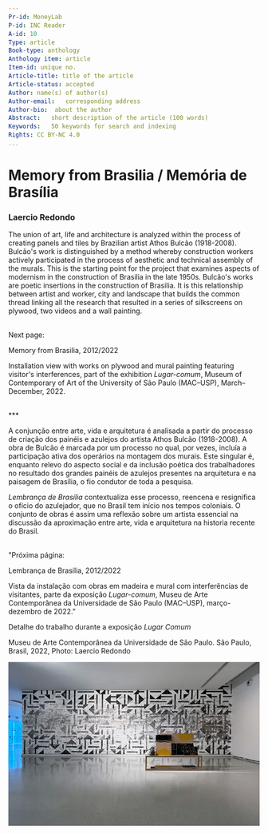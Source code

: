 ```yaml
---
Pr-id: MoneyLab
P-id: INC Reader
A-id: 10
Type: article
Book-type: anthology
Anthology item: article
Item-id: unique no.
Article-title: title of the article
Article-status: accepted
Author: name(s) of author(s)
Author-email:   corresponding address
Author-bio:  about the author
Abstract:   short description of the article (100 words)
Keywords:   50 keywords for search and indexing
Rights: CC BY-NC 4.0
...
```



# Memory from Brasilia / Memória de Brasília

### Laercio Redondo

The union of art, life and architecture is analyzed within the process
of creating panels and tiles by Brazilian artist Athos Bulcão
(1918-2008). Bulcão's work is distinguished by a method whereby
construction workers actively participated in the process of aesthetic
and technical assembly of the murals. This is the starting point for the
project that examines aspects of modernism in the construction of
Brasilia in the late 1950s. Bulcão's works are poetic insertions in the
construction of Brasilia. It is this relationship between artist and
worker, city and landscape that builds the common thread linking all the
research that resulted in a series of silkscreens on plywood, two videos
and a wall painting.

<br/>
Next page:

Memory from Brasilia, 2012/2022

Installation view with works on plywood and mural painting featuring visitor's interferences, part of the exhibition *Lugar-comum*, Museum of Contemporary of Art of the University of São Paulo (MAC–USP), March–December, 2022.

<br/>
***
<br/>

A conjunção entre arte, vida e arquitetura é analisada a partir do
processo de criação dos painéis e azulejos do artista Athos Bulcão
(1918-2008). A obra de Bulcão é marcada por um processo no qual, por
vezes, incluía a participação ativa dos operários na montagem dos
murais. Este singular é, enquanto relevo do aspecto social e da inclusão
poética dos trabalhadores no resultado dos grandes painéis de azulejos
presentes na arquitetura e na paisagem de Brasília, o fio condutor de
toda a pesquisa.

*Lembrança de Brasília* contextualiza esse processo, reencena e
resignifica o ofício do azulejador, que no Brasil tem início nos tempos
coloniais. O conjunto de obras é assim uma reflexão sobre um artista
essencial na discussão da aproximação entre arte, vida e arquitetura na
historia recente do Brasil.

<br/>
"Próxima página: 

Lembrança de Brasília, 2012/2022

Vista da instalação com obras em madeira e mural com interferências de visitantes, parte da exposição *Lugar-comum*, Museu de Arte Contemporânea da Universidade de São Paulo (MAC–USP), março-dezembro de 2022."

Detalhe do trabalho durante a exposição *Lugar Comum*

Museu de Arte Contemporânea da Universidade de São Paulo. 
São Paulo, Brasil, 2022, Photo: Laercio Redondo

![](imgs/17_1.jpg)

<br/>


